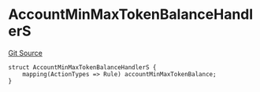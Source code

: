 # AccountMinMaxTokenBalanceHandlerS
[Git Source](https://github.com/thrackle-io/tron/blob/f74908398c760797afd44dcdc70a8e3cb8ae80a1/src/client/token/handler/diamond/RuleStorage.sol)


```solidity
struct AccountMinMaxTokenBalanceHandlerS {
    mapping(ActionTypes => Rule) accountMinMaxTokenBalance;
}
```

